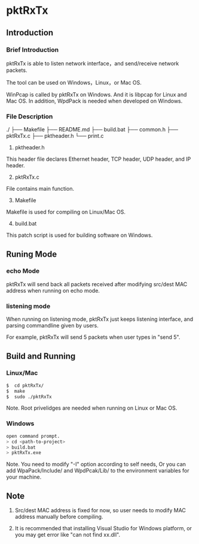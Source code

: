 # pktRxTx

## Introduction

### Brief Introduction

pktRxTx is able to listen network interface，and send/receive network packets.

The tool can be used on Windows，Linux，or Mac OS.

WinPcap is called by pktRxTx on Windows. And it is libpcap for Linux and Mac OS. In addition, WpdPack is needed when developed on Windows.


### File Description

./
├── Makefile
├── README.md
├── build.bat
├── common.h
├── pktRxTx.c
├── pktheader.h
└── print.c

1. pktheader.h

This header file declares Ethernet header, TCP header, UDP header, and IP header.

2. pktRxTx.c

File contains main function.

3. Makefile

Makefile is used for compiling on Linux/Mac OS.

4. build.bat

This patch script is used for building software on Windows.

## Runing Mode

### echo Mode

pktRxTx will send back all packets received after modifying src/dest MAC address when running on echo mode.

### listening mode

When running on listening mode, pktRxTx just keeps listening interface, and parsing commandline given by users.

For example, pktRxTx will send 5 packets when user  types in "send 5".


## Build and Running

###  Linux/Mac

```bash
$  cd pktRxTx/
$  make
$  sudo ./pktRxTx
```

Note. Root privelidges are needed when running on Linux or Mac OS.

### Windows

```bash
open command prompt.
> cd <path-to-project>
> build.bat  
> pktRxTx.exe
```

Note. You need to modify "-I" option according to self needs, Or you can add WpaPack/Include/ and WpdPcak/Lib/ to the environment variables for your machine.

## Note

1. Src/dest MAC address is fixed for now, so user needs to modify MAC address manually before compiling.

2. It is recommended that installing Visual Studio for Windows platform, or you may get error like "can not find xx.dll".
